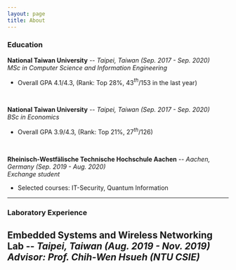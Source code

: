 ```yaml
---
layout: page
title: About
---
```


### Education
**National Taiwan University** -- *Taipei, Taiwan (Sep. 2017 - Sep. 2020)*<br />
    *MSc in Computer Science and Information Engineering*
- Overall GPA 4.1/4.3, (Rank: Top 28%, 43$^{th}$/153 in the last year)
<br />

**National Taiwan University** -- *Taipei, Taiwan (Sep. 2017 - Sep. 2020)*<br />
    *BSc in Economics*
- Overall GPA 3.9/4.3, (Rank: Top 21%, 27$^{th}$/126)
<br />

**Rheinisch-Westfälische Technische Hochschule Aachen** -- *Aachen, Germany (Sep. 2019 - Aug. 2020)*<br />
    *Exchange student*
- Selected courses: IT-Security, Quantum Information

---

### Laboratory Experience
**Embedded Systems and Wireless Networking Lab** -- *Taipei, Taiwan (Aug. 2019 - Nov. 2019)*<br />
    *Advisor: Prof. Chih-Wen Hsueh (NTU CSIE)*
- 